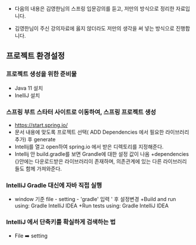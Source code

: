 + 다음의 내용은 김영한님의 스프링 입문강의를 듣고, 저만의 방식으로 정리한 자료입니다.

+ 김영한님이 주신 강의자료에 옳지 않더라도 저만의 생각을 써 넣는 방식으로 진행합니다.

## 프로젝트 환경설정
### 프로젝트 생성을 위한 준비물
  + Java 11 설치
  + InelliJ 설치

### 스프링 부트 스타터 사이트로 이동하여, 스프링 프로젝트 생성
  + https://start.spring.io/
  + 문서 내용에 맞도록 프로젝트 선택( ADD Dependencies 에서 필요한 라이브러리 추가) 후 generate
  + Intellij를 열고 open하여 spring.io 에서 받은 디렉토리를 지정해준다.
  + Intellij 안 build.gradle를 보면 Grandle에 대한 설정 값이 나옴
    +dependencies {}안에는 다운로드받은 라이브러리이 존재하며, 의존관계에 있는 다른 라이브러리들도 함께 가져와준다.
    
### IntelliJ Gradle 대신에 자바 직접 실행
  + window 기준 file - setting  - 'gradle' 입력 ' 후 설정변경
      +Build and run using: Gradle IntelliJ IDEA
      +Run tests using: Gradle IntelliJ IDEA
      
### IntelliJ 에서 단축키를 확실하게 검색하는 법
  + File :arrow_right: setting 
